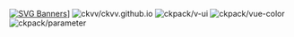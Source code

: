 [![SVG Banners](https://svg-banners.vercel.app/api?type=origin&text1=Hello&width=1000&height=400)](http://ckvv.github.io/)]
![ckvv/ckvv.github.io](https://github-readme-stats.vercel.app/api/pin/?username=ckvv&repo=ckvv.github.io&theme=dark&show_owner=true)
![ckpack/v-ui](https://github-readme-stats.vercel.app/api/pin/?username=ckpack&repo=v-ui&theme=dark&show_owner=true)
![ckpack/vue-color](https://github-readme-stats.vercel.app/api/pin/?username=ckpack&repo=vue-color&theme=dark&show_owner=true)
![ckpack/parameter](https://github-readme-stats.vercel.app/api/pin/?username=ckpack&repo=parameter&theme=dark&show_owner=true)
